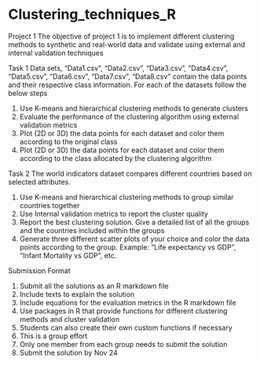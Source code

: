 # Clustering_techniques_R

Project 1
The objective of project 1 is to implement different clustering methods to synthetic and
real-world data and validate using external and internal validation techniques

Task 1
Data sets, “Data1.csv”, “Data2.csv”, “Data3.csv”, “Data4.csv”, “Data5.csv”, “Data6.csv”,
“Data7.csv”, “Data8.csv” contain the data points and their respective class information.
For each of the datasets follow the below steps
1. Use K-means and hierarchical clustering methods to generate clusters
2. Evaluate the performance of the clustering algorithm using external validation
metrics
3. Plot (2D or 3D) the data points for each dataset and color them according to the
original class
4. Plot (2D or 3D) the data points for each dataset and color them according to the
class allocated by the clustering algorithm

Task 2
The world indicators dataset compares different countries based on selected attributes.
1. Use K-means and hierarchical clustering methods to group similar countries
together
2. Use Internal validation metrics to report the cluster quality
3. Report the best clustering solution. Give a detailed list of all the groups and the
countries included within the groups
4. Generate three different scatter plots of your choice and color the data points
according to the group. Example: “Life expectancy vs GDP”, “Infant Mortality vs
GDP”, etc.

Submission Format
1. Submit all the solutions as an R markdown file
2. Include texts to explain the solution
3. Include equations for the evaluation metrics in the R markdown file
4. Use packages in R that provide functions for different clustering methods and
cluster validation
5. Students can also create their own custom functions if necessary
6. This is a group effort
7. Only one member from each group needs to submit the solution
8. Submit the solution by Nov 24
